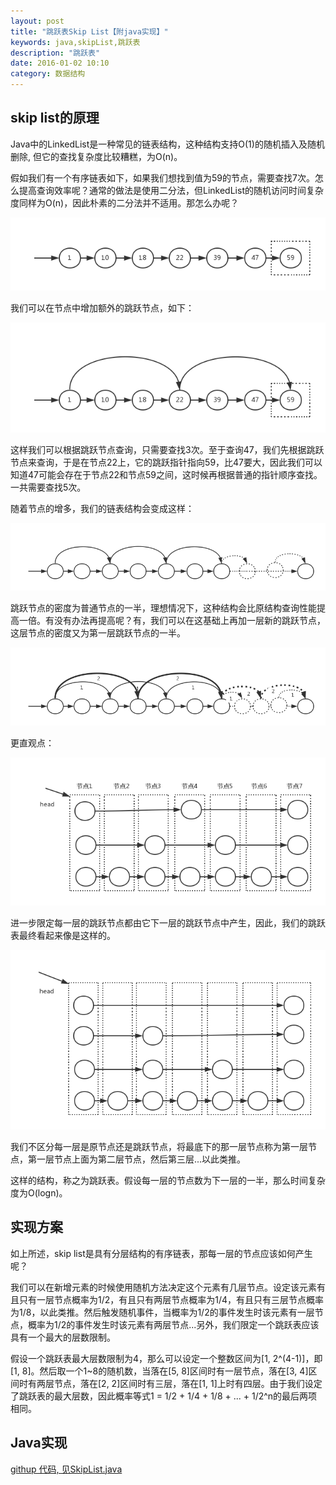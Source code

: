 ```yaml
---
layout: post
title: "跳跃表Skip List【附java实现】"
keywords: java,skipList,跳跃表
description: "跳跃表"
date: 2016-01-02 10:10
category: 数据结构
---
```


## skip list的原理
Java中的LinkedList是一种常见的链表结构，这种结构支持O(1)的随机插入及随机删除, 但它的查找复杂度比较糟糕，为O(n)。

假如我们有一个有序链表如下，如果我们想找到值为59的节点，需要查找7次。怎么提高查询效率呢？通常的做法是使用二分法，但LinkedList的随机访问时间复杂度同样为O(n)，因此朴素的二分法并不适用。那怎么办呢？

![list](/assets/skip-list/list.png)

我们可以在节点中增加额外的跳跃节点，如下：

![list point](/assets/skip-list/list-point.png)

这样我们可以根据跳跃节点查询，只需要查找3次。至于查询47，我们先根据跳跃节点来查询，于是在节点22上，它的跳跃指针指向59，比47要大，因此我们可以知道47可能会存在于节点22和节点59之间，这时候再根据普通的指针顺序查找。一共需要查找5次。

随着节点的增多，我们的链表结构会变成这样：

![list final](/assets/skip-list/list-final.png)

跳跃节点的密度为普通节点的一半，理想情况下，这种结构会比原结构查询性能提高一倍。有没有办法再提高呢？有，我们可以在这基础上再加一层新的跳跃节点，这层节点的密度又为第一层跳跃节点的一半。

![list final](/assets/skip-list/list-final-2.png)

更直观点：

![skip list 1](/assets/skip-list/skip-list-1.png)

进一步限定每一层的跳跃节点都由它下一层的跳跃节点中产生，因此，我们的跳跃表最终看起来像是这样的。

![skip list 2](/assets/skip-list/skip-list-2.png)

我们不区分每一层是原节点还是跳跃节点，将最底下的那一层节点称为第一层节点，第一层节点上面为第二层节点，然后第三层...以此类推。

这样的结构，称之为跳跃表。假设每一层的节点数为下一层的一半，那么时间复杂度为O(logn)。

## 实现方案

如上所述，skip list是具有分层结构的有序链表，那每一层的节点应该如何产生呢？

我们可以在新增元素的时候使用随机方法决定这个元素有几层节点。设定该元素有且只有一层节点概率为1/2，有且只有两层节点概率为1/4，有且只有三层节点概率为1/8，以此类推。然后触发随机事件，当概率为1/2的事件发生时该元素有一层节点，概率为1/2的事件发生时该元素有两层节点...另外，我们限定一个跳跃表应该具有一个最大的层数限制。

假设一个跳跃表最大层数限制为4，那么可以设定一个整数区间为[1, 2^(4-1)]，即[1, 8]。然后取一个1~8的随机数，当落在[5, 8]区间时有一层节点，落在[3, 4]区间时有两层节点，落在[2, 2]区间时有三层，落在[1, 1]上时有四层。由于我们设定了跳跃表的最大层数，因此概率等式1 = 1/2 + 1/4 + 1/8 + ... + 1/2^n的最后两项相同。

## Java实现
[githup 代码, 见SkipList.java](https://github.com/dengshenyu/data_structure)

